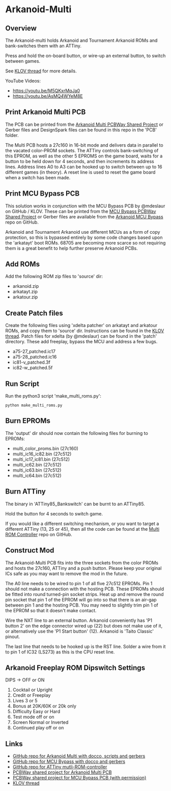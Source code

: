 # Arkanoid-Multi

## Overview

The Arkanoid-multi holds Arkanoid and Tournament Arkanoid ROMs and bank-switches them with an ATTiny.

Press and hold the on-board button, or wire-up an external button, to switch between games.

See [KLOV thread](https://forums.arcade-museum.com/threads/arkanoid-freeplay-rom.508179/) for more details.

YouTube Videos:

- https://youtu.be/M5QKxrMqJa0
- https://youtu.be/AsMQ4WYeM8E

## Print Arkanoid Multi PCB

The PCB can be printed from the [Arkanoid Multi PCBWay Shared Project](https://www.pcbway.com/project/shareproject/Arkanoid_Multi_PCB_v1_1_5169cf60.html) or Gerber files and DesignSpark files can be found in this repo in the 'PCB' folder.

The Multi PCB hosts a 27c160 in 16-bit mode and delivers data in parallel to the vacated color-PROM sockets. The ATTiny controls bank-switching of this EPROM, as well as the other 5 EPROMS on the game board, waits for a button to be held down for 4 seconds, and then increments its address lines. Address lines A0 to A3 can be hooked up to switch between up to 16 different games (in theory). A reset line is used to reset the game board when a switch has been made.

## Print MCU Bypass PCB

This solution works in conjunction with the MCU Bypass PCB by @mdeslaur on GitHub / KLOV. These can be printed from the [MCU Bypass PCBWay Shared Project](https://www.pcbway.com/project/shareproject/Arkanoid_MCU_Bypass_PCB_v1_2_2c4eb5f2.html) or Gerber files are available from the [Arkanoid MCU Bypass](https://github.com/mdeslaur/arkanoid-mpu-bypass) repo on GitHub.

Arkanoid and Tournament Arkanoid use different MCUs as a form of copy protection, so this is bypassed entirely by some code changes based upon the 'arkatayt' boot ROMs. 68705 are becoming more scarce so not requiring them is a great benefit to help further preserve Arkanoid PCBs.

## Add ROMs

Add the following ROM zip files to 'source' dir:

- arkanoid.zip
- arkatayt.zip
- arkatour.zip

## Create Patch files

Create the following files using 'xdelta patcher' on arkatayt and arkatour ROMs, and copy them to 'source' dir. Instructions can be found in the [KLOV thread](https://forums.arcade-museum.com/threads/arkanoid-freeplay-rom.508179/). Patch files for xdelta (by @mdeslaur) can be found in the 'patch' directory. These add freeplay, bypass the MCU and address a few bugs. 

- a75-27_patched.ic17
- a75-28_patched.ic16
- ic81-v_patched.3f
- ic82-w_patched.5f

## Run Script

Run the python3 script 'make_multi_roms.py':

``` python make_multi_roms.py ```

## Burn EPROMs

The 'output' dir should now contain the following files for burning to EPROMs:

- multi_color_proms.bin (27c160)
- multi_ic16_ic82.bin (27c512)
- multi_ic17_ic81.bin (27c512)
- multi_ic62.bin (27c512)
- multi_ic63.bin (27c512)
- multi_ic64.bin (27c512)

## Burn ATTiny

The binary in 'ATTiny85_Bankswitch' can be burnt to an ATTiny85.

Hold the button for 4 seconds to switch game.

If you would like a different switching mechanism, or you want to target a different ATTiny (13, 25 or 45), then all the code can be found at the [Multi ROM Controller](https://github.com/Phillrb/multi_rom_controller) repo on GitHub.

## Construct Mod

The Arkanoid-Multi PCB fits into the three sockets from the color PROMs and hosts the 27c160, ATTiny and a push button. Please keep your original ICs safe as you may want to remove the mod in the future.

The A0 line needs to be wired to pin 1 of all five 27c512 EPROMs. Pin 1 should not make a connection with the hosting PCB. These EPROMs should be fitted into round turned-pin socket strips. Heat up and remove the round pin socket that pin 1 of the EPROM will go into so that there is an air-gap between pin 1 and the hosting PCB. You may need to slightly trim pin 1 of the EPROM so that it doesn't make contact.

Wire the NXT line to an external button. Arkanoid conveniently has 'P1 button 2' on the edge connector wired up (22) but does not make use of it, or alternatively use the 'P1 Start button' (12). Arkanoid is 'Taito Classic' pinout.

The last line that needs to be hooked up is the RST line. Solder a wire from it to pin 1 of IC32 (LS273) as this is the CPU reset line. 

## Arkanoid Freeplay ROM Dipswitch Settings

DIPS -> OFF or ON
1. Cocktail or Upright
2. Credit or Freeplay
3. Lives 3 or 5
4. Bonus at 20K/60K or 20k only
5. Difficulty Easy or Hard
6. Test mode off or on
7. Screen Normal or Inverted
8. Continued play off or on

## Links

- [GitHub repo for Arkanoid Multi with docco, scripts and gerbers](https://github.com/Phillrb/arkanoid_multi)
- [GitHub repo for MCU Bypass with docco and gerbers](https://github.com/mdeslaur/arkanoid-mpu-bypass)
- [GitHub repo for ATTiny mutli-ROM-controller](https://github.com/Phillrb/multi_rom_controller)
- [PCBWay shared project for Arkanoid Multi PCB](https://www.pcbway.com/project/shareproject/Arkanoid_Multi_PCB_v1_1_5169cf60.html)
- [PCBWay shared project for MCU Bypass PCB (with permission)](https://www.pcbway.com/project/shareproject/Arkanoid_MCU_Bypass_PCB_v1_2_2c4eb5f2.html)
- [KLOV thread](https://forums.arcade-museum.com/threads/arkanoid-freeplay-rom.508179/)
